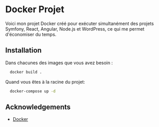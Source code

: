 
# Docker Projet
Voici mon projet Docker créé pour exécuter simultanément des projets Symfony, React, Angular, Node.js et WordPress, ce qui me permet d'économiser du temps.

## Installation

Dans chacunes des images que vous avez besoin :

```bash
  docker build .
```

Quand vous êtes à la racine du projet:

```bash
  docker-compose up -d
```
## Acknowledgements

 - [Docker](https://docs.docker.com/engine/install/)

